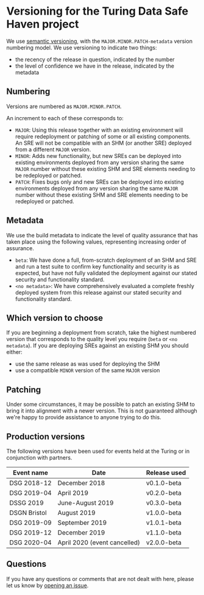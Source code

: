 # Versioning for the Turing Data Safe Haven project

We use [semantic versioning](https://semver.org/), with the `MAJOR.MINOR.PATCH-metadata` version numbering model.
We use versioning to indicate two things:

- the recency of the release in question, indicated by the number
- the level of confidence we have in the release, indicated by the metadata

## Numbering
Versions are numbered as `MAJOR.MINOR.PATCH`. 

An increment to each of these corresponds to:
- `MAJOR`: Using this release together with an existing environment will require redeployment or patching of some or all existing components. An SRE will not be compatible with an SHM (or another SRE) deployed from a different `MAJOR` version.
- `MINOR`: Adds new functionality, but new SREs can be deployed into existing environments deployed from any version sharing the same `MAJOR` number without these existing SHM and SRE elements needing to be redeployed or patched.
- `PATCH`: Fixes bugs only and new SREs can be deployed into existing environments deployed from any version sharing the same `MAJOR` number without these existing SHM and SRE elements needing to be redeployed or patched.

## Metadata
We use the build metadata to indicate the level of quality assurance that has taken place using the following values, representing increasing order of assurance.

- `beta`: We have done a full, from-scratch deployment of an SHM and SRE and run a test suite to confirm key functionality and security is as expected, but have not fully validated the deployment against our stated security and functionality standard.
- `<no metadata>`: We have comprehensively evaluated a complete freshly deployed system from this release against our stated security and functionality standard.

## Which version to choose
If you are beginning a deployment from scratch, take the highest numbered version that corresponds to the quality level you require (`beta` or `<no metadata`).
If you are deploying SREs against an existing SHM you should either:
- use the same release as was used for deploying the SHM
- use a compatible `MINOR` version of the same `MAJOR` version

## Patching
Under some circumstances, it may be possible to patch an existing SHM to bring it into alignment with a newer version.
This is not guaranteed although we're happy to provide assistance to anyone trying to do this.

## Production versions
The following versions have been used for events held at the Turing or in conjunction with partners.

| Event name | Date | Release used |
| --- | --- | --- |
| DSG 2018-12 | December 2018 | v0.1.0-beta |
| DSG 2019-04 | April 2019 | v0.2.0-beta |
| DSSG 2019 | June-August 2019 | v0.3.0-beta |
| DSGN Bristol | August 2019 | v1.0.0-beta | 
| DSG 2019-09 | September 2019 | v1.0.1-beta |
| DSG 2019-12 | December 2019 | v1.1.0-beta |
| DSG 2020-04 | April 2020 (event cancelled) | v2.0.0-beta |

## Questions
If you have any questions or comments that are not dealt with here, please let us know by [opening an issue](#project-management-through-issues).
